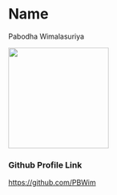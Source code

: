 # Name
Pabodha Wimalasuriya

<img src="https://avatars.githubusercontent.com/u/8191412?v=4" width="200" height="200" align="center"/>

### Github Profile Link

https://github.com/PBWim
